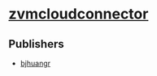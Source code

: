 # [zvmcloudconnector](https://pypi.org/project/zvmcloudconnector)



## Publishers
- [bjhuangr](https://pypi.org/user/bjhuangr)

